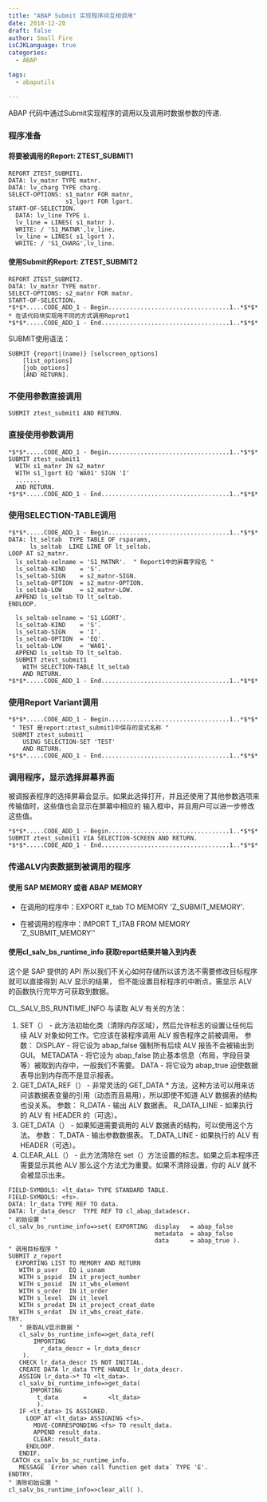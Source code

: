```yaml
---
title: "ABAP Submit 实现程序间互相调用"
date: 2018-12-20
draft: false
author: Small Fire
isCJKLanguage: true
categories: 
  - ABAP

tags: 
  - abaputils

---
```


ABAP 代码中通过Submit实现程序的调用以及调用时数据参数的传递.

### 程序准备

#### 将要被调用的Report: ZTEST_SUBMIT1

```JS
REPORT ZTEST_SUBMIT1.
DATA: lv_matnr TYPE matnr.
DATA: lv_charg TYPE charg.
SELECT-OPTIONS: s1_matnr FOR matnr,
                s1_lgort FOR lgort.
START-OF-SELECTION.
  DATA: lv_line TYPE i.
  lv_line = LINES( s1_matnr ).
  WRITE: / 'S1_MATNR',lv_line.
  lv_line = LINES( s1_lgort ).
  WRITE: / 'S1_CHARG',lv_line.
```

#### 使用Submit的Report: ZTEST_SUBMIT2

```JS
REPORT ZTEST_SUBMIT2.
DATA: lv_matnr TYPE matnr.
SELECT-OPTIONS: s2_matnr FOR matnr.                
START-OF-SELECTION.
*$*$*.....CODE_ADD_1 - Begin..................................1..*$*$*
* 在该代码块实现用不同的方式调用Reprot1
*$*$*.....CODE_ADD_1 - End....................................1..*$*$*
```

SUBMIT使用语法：

```JS
SUBMIT {report|(name)} [selscreen_options]
    [list_options]
	[job_options]
	[AND RETURN].
```

### 不使用参数直接调用

`SUBMIT ztest_submit1 AND RETURN.`

### 直接使用参数调用

```JS
*$*$*.....CODE_ADD_1 - Begin..................................1..*$*$*
SUBMIT ztest_submit1
  WITH s1_matnr IN s2_matnr
  WITH s1_lgort EQ 'WA01' SIGN 'I'
  .......
  AND RETURN.
*$*$*.....CODE_ADD_1 - End....................................1..*$*$*
```

### 使用SELECTION-TABLE调用

```JS
*$*$*.....CODE_ADD_1 - Begin..................................1..*$*$*
DATA: lt_seltab  TYPE TABLE OF rsparams,
      ls_seltab  LIKE LINE OF lt_seltab.
LOOP AT s2_matnr.
  ls_seltab-selname = 'S1_MATNR'.  " Report1中的屏幕字段名 "
  ls_seltab-KIND    = 'S'.
  ls_seltab-SIGN    = s2_matnr-SIGN.
  ls_seltab-OPTION  = s2_matnr-OPTION.
  ls_seltab-LOW     = s2_matnr-LOW.
  APPEND ls_seltab TO lt_seltab.
ENDLOOP.
 
  ls_seltab-selname = 'S1_LGORT'.
  ls_seltab-KIND    = 'S'.
  ls_seltab-SIGN    = 'I'.
  ls_seltab-OPTION  = 'EQ'.
  ls_seltab-LOW     = 'WA01'.
  APPEND ls_seltab TO lt_seltab.
  SUBMIT ztest_submit1
    WITH SELECTION-TABLE lt_seltab
    AND RETURN.
*$*$*.....CODE_ADD_1 - End....................................1..*$*$*
```

### 使用Report Variant调用

```JS
*$*$*.....CODE_ADD_1 - Begin..................................1..*$*$*
 " TEST 是report:ztest_submit1中保存的变式名称 "
 SUBMIT ztest_submit1
    USING SELECTION-SET 'TEST'
    AND RETURN.
*$*$*.....CODE_ADD_1 - End....................................1..*$*$*
```

### 调用程序，显示选择屏幕界面

被调报表程序的选择屏幕会显示。如果此选择打开，并且还使用了其他参数选项来传输值时，这些值也会显示在屏幕中相应的
输入框中，并且用户可以进一步修改这些值。

```JS
*$*$*.....CODE_ADD_1 - Begin..................................1..*$*$*
SUBMIT ztest_submit1 VIA SELECTION-SCREEN AND RETURN.
*$*$*.....CODE_ADD_1 - End....................................1..*$*$*
```

### 传递ALV内表数据到被调用的程序

#### 使用 SAP MEMORY 或者 ABAP MEMORY

- 在调用的程序中：EXPORT it_tab TO MEMORY 'Z_SUBMIT_MEMORY'.

- 在被调用的程序中：IMPORT T_ITAB FROM MEMORY 'Z_SUBMIT_MEMORY''

#### 使用cl_salv_bs_runtime_info 获取report结果并输入到内表

这个是 SAP 提供的 API 所以我们不关心如何存储所以该方法不需要修改目标程序就可以直接得到 ALV 显示的结果， 但不能设置目标程序的中断点，需显示 ALV 的函数执行完毕方可获取到数据。

CL_SALV_BS_RUNTIME_INFO 与读取 ALV 有关的方法：

1. SET（） - 此方法初始化类（清除内存区域），然后允许标志的设置让任何后续 ALV 对象如何工作。它应该在装程序调用 ALV 报告程序之前被调用。
   参数：
   DISPLAY - 将它设为 abap_false 强制所有后续 ALV 报告不会被输出到 GUI。
   METADATA - 将它设为 abap_false 防止基本信息（布局，字段目录等）被取到内存中，一般我们不需要。
   DATA - 将它设为 abap_true 迫使数据表导出到内存而不是显示报表。
2. GET_DATA_REF（） - 非常灵活的 GET_DATA * 方法，这种方法可以用来访问该数据表变量的引用（动态而且易用），所以即使不知道 ALV 数据表的结构也没关系。
   参数：
   R_DATA - 输出 ALV 数据表。
   R_DATA_LINE - 如果执行的 ALV 有 HEADER 的（可选）。
3. GET_DATA（） - 如果知道需要调用的 ALV 数据表的结构，可以使用这个方法。
   参数：
   T_DATA - 输出参数数据表。
   T_DATA_LINE - 如果执行的 ALV 有 HEADER（可选）。
4. CLEAR_ALL（） - 此方法清除在 set（）方法设置的标志。如果之后本程序还需要显示其他 ALV 那么这个方法尤为重要。如果不清除设置，你的 ALV 就不会被显示出来。

```JS
FIELD-SYMBOLS: <lt_data> TYPE STANDARD TABLE.
FIELD-SYMBOLS: <fs>.
DATA: lr_data TYPE REF TO data.
DATA: lr_data_descr  TYPE REF TO cl_abap_datadescr.
" 初始设置 " 
cl_salv_bs_runtime_info=>set( EXPORTING  display   = abap_false
                                         metadata  = abap_false
                                         data      = abap_true ).
" 调用目标程序 "
SUBMIT z_report
  EXPORTING LIST TO MEMORY AND RETURN
   WITH p_user   EQ i_usnam
   WITH s_pspid  IN it_project_number
   WITH s_posid  IN it_wbs_element
   WITH s_order  IN it_order
   WITH s_level  IN it_level
   WITH s_prodat IN it_project_creat_date
   WITH s_erdat  IN it_wbs_creat_date.
TRY.
   " 获取ALV显示数据 "
   cl_salv_bs_runtime_info=>get_data_ref(
       IMPORTING 
         r_data_descr = lr_data_descr
    ).
   CHECK lr_data_descr IS NOT INITIAL.
   CREATE DATA lr_data TYPE HANDLE lr_data_descr.
   ASSIGN lr_data->* TO <lt_data>.
   cl_salv_bs_runtime_info=>get_data(
      IMPORTING
        t_data       =      <lt_data>
        ).
   IF <lt_data> IS ASSIGNED.
     LOOP AT <lt_data> ASSIGNING <fs>.
       MOVE-CORRESPONDING <fs> TO result_data.
       APPEND result_data.
       CLEAR: result_data.
     ENDLOOP.
   ENDIF.
 CATCH cx_salv_bs_sc_runtime_info.
   MESSAGE `Error when call function get data` TYPE 'E'.
ENDTRY.
" 清除初始设置 "
cl_salv_bs_runtime_info=>clear_all( ).
```



